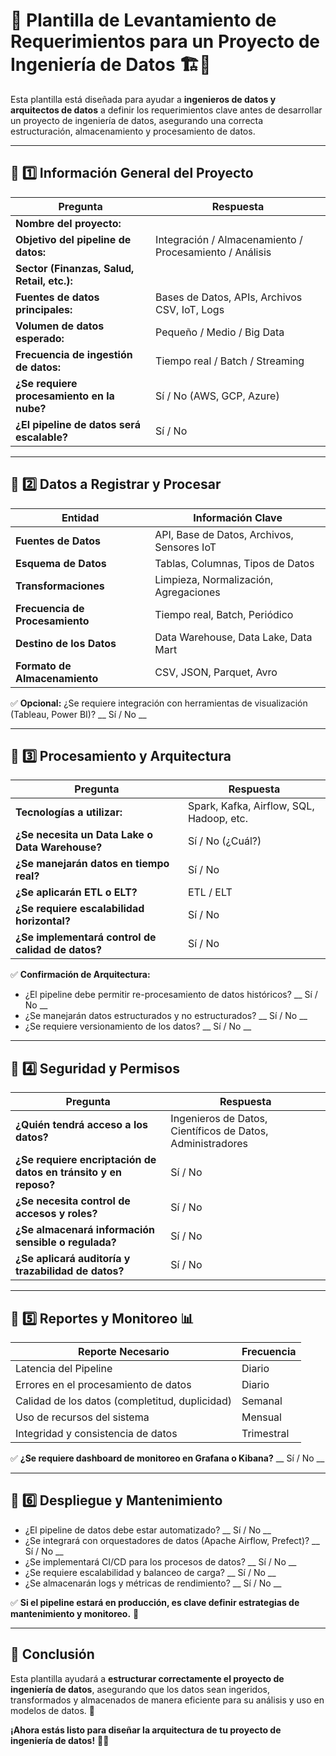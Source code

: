 # 📌 Plantilla de Levantamiento de Requerimientos para un Proyecto de Ingeniería de Datos 🏗️💾

Esta plantilla está diseñada para ayudar a **ingenieros de datos y arquitectos de datos** a definir los requerimientos clave antes de desarrollar un proyecto de ingeniería de datos, asegurando una correcta estructuración, almacenamiento y procesamiento de datos.

---

## 📌 1️⃣ Información General del Proyecto

| Pregunta                          | Respuesta |
|----------------------------------|-----------|
| **Nombre del proyecto:**         |           |
| **Objetivo del pipeline de datos:** | Integración / Almacenamiento / Procesamiento / Análisis |
| **Sector (Finanzas, Salud, Retail, etc.):** |           |
| **Fuentes de datos principales:** | Bases de Datos, APIs, Archivos CSV, IoT, Logs |
| **Volumen de datos esperado:** | Pequeño / Medio / Big Data |
| **Frecuencia de ingestión de datos:** | Tiempo real / Batch / Streaming |
| **¿Se requiere procesamiento en la nube?** | Sí / No (AWS, GCP, Azure) |
| **¿El pipeline de datos será escalable?** | Sí / No |

---

## 📌 2️⃣ Datos a Registrar y Procesar

| Entidad          | Información Clave |
|----------------|-----------------|
| **Fuentes de Datos** | API, Base de Datos, Archivos, Sensores IoT |
| **Esquema de Datos** | Tablas, Columnas, Tipos de Datos |
| **Transformaciones** | Limpieza, Normalización, Agregaciones |
| **Frecuencia de Procesamiento** | Tiempo real, Batch, Periódico |
| **Destino de los Datos** | Data Warehouse, Data Lake, Data Mart |
| **Formato de Almacenamiento** | CSV, JSON, Parquet, Avro |

✅ **Opcional:** ¿Se requiere integración con herramientas de visualización (Tableau, Power BI)? __ Sí / No __

---

## 📌 3️⃣ Procesamiento y Arquitectura

| Pregunta                          | Respuesta |
|----------------------------------|-----------|
| **Tecnologías a utilizar:** | Spark, Kafka, Airflow, SQL, Hadoop, etc. |
| **¿Se necesita un Data Lake o Data Warehouse?** | Sí / No (¿Cuál?) |
| **¿Se manejarán datos en tiempo real?** | Sí / No |
| **¿Se aplicarán ETL o ELT?** | ETL / ELT |
| **¿Se requiere escalabilidad horizontal?** | Sí / No |
| **¿Se implementará control de calidad de datos?** | Sí / No |

✅ **Confirmación de Arquitectura:**
- ¿El pipeline debe permitir re-procesamiento de datos históricos? __ Sí / No __
- ¿Se manejarán datos estructurados y no estructurados? __ Sí / No __
- ¿Se requiere versionamiento de los datos? __ Sí / No __

---

## 📌 4️⃣ Seguridad y Permisos

| Pregunta                          | Respuesta |
|----------------------------------|-----------|
| **¿Quién tendrá acceso a los datos?** | Ingenieros de Datos, Científicos de Datos, Administradores |
| **¿Se requiere encriptación de datos en tránsito y en reposo?** | Sí / No |
| **¿Se necesita control de accesos y roles?** | Sí / No |
| **¿Se almacenará información sensible o regulada?** | Sí / No |
| **¿Se aplicará auditoría y trazabilidad de datos?** | Sí / No |

---

## 📌 5️⃣ Reportes y Monitoreo 📊

| Reporte Necesario | Frecuencia |
|------------------|------------|
| Latencia del Pipeline | Diario |
| Errores en el procesamiento de datos | Diario |
| Calidad de los datos (completitud, duplicidad) | Semanal |
| Uso de recursos del sistema | Mensual |
| Integridad y consistencia de datos | Trimestral |

✅ **¿Se requiere dashboard de monitoreo en Grafana o Kibana?** __ Sí / No __

---

## 📌 6️⃣ Despliegue y Mantenimiento

- ¿El pipeline de datos debe estar automatizado? __ Sí / No __
- ¿Se integrará con orquestadores de datos (Apache Airflow, Prefect)? __ Sí / No __
- ¿Se implementará CI/CD para los procesos de datos? __ Sí / No __
- ¿Se requiere escalabilidad y balanceo de carga? __ Sí / No __
- ¿Se almacenarán logs y métricas de rendimiento? __ Sí / No __

✅ **Si el pipeline estará en producción, es clave definir estrategias de mantenimiento y monitoreo.** 🚀

---

## 📌 Conclusión

Esta plantilla ayudará a **estructurar correctamente el proyecto de ingeniería de datos**, asegurando que los datos sean ingeridos, transformados y almacenados de manera eficiente para su análisis y uso en modelos de datos. 📡

**¡Ahora estás listo para diseñar la arquitectura de tu proyecto de ingeniería de datos!** 🚀🎉

